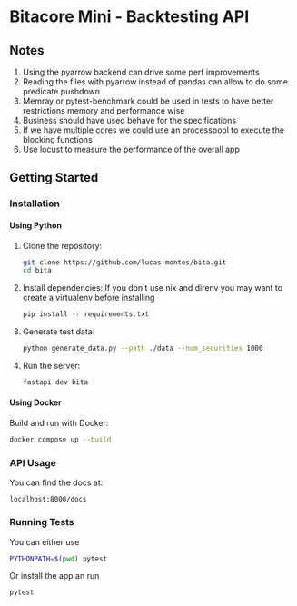 # Bitacore Mini - Backtesting API

## Notes
1. Using the pyarrow backend can drive some perf improvements
2. Reading the files with pyarrow instead of pandas can allow to do some predicate pushdown
3. Memray or pytest-benchmark could be used in tests to have better restrictions memory and performance wise
4. Business should have used behave for the specifications 
5. If we have multiple cores we could use an processpool to execute the blocking functions
6. Use locust to measure the performance of the overall app

## Getting Started

### Installation

#### Using Python

1. Clone the repository:
   ```bash
   git clone https://github.com/lucas-montes/bita.git
   cd bita
   ```

2. Install dependencies:
  If you don't use nix and direnv you may want to create a virtualenv before installing 
   ```bash
   pip install -r requirements.txt
   ```

3. Generate test data:
   ```bash
   python generate_data.py --path ./data --num_securities 1000
   ```

4. Run the server:
   ```bash
   fastapi dev bita
   ```

#### Using Docker

Build and run with Docker:
```bash
docker compose up --build
```

### API Usage
You can find the docs at:
```
localhost:8000/docs
```

### Running Tests

You can either use
```bash
PYTHONPATH=$(pwd) pytest
```

Or install the app an run
```bash
pytest
```
